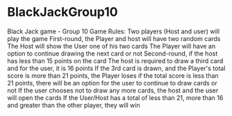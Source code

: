 # BlackJackGroup10
Black Jack game - Group 10
        Game Rules:
Two players (Host and user) will play the game
First-round, the Player and host will have two random cards
The Host will show the User one of his two cards
The Player will have an option to continue drawing the next card or not
Second-round, if the host has less than 15 points on the card
The host is required to draw a third card
 and for the user, it is 16 points
 If the 3rd card is drawn, and the Player's total score is more than 21 points, the Player loses
if the total score is less than 21 points, there will be an option for the user to continue to draw cards or not
 If the user chooses not to draw any more cards, the host and the user will open the cards
 If the User/Host has a total of less than 21, more than 16 and greater than the other player, they will win
